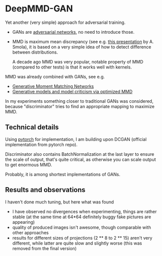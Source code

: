 # DeepMMD-GAN

Yet another (very simple) approach for adversarial training.

- GANs are [adversarial networks](https://en.wikipedia.org/wiki/Generative_adversarial_network), no need to introduce those.
- MMD is maximum mean discrepancy (see e.g. [this presentation](http://alex.smola.org/teaching/iconip2006/iconip_3.pdf) by A. Smola),
  it is based on a very simple idea of how to detect difference between distributions.

  A decade ago MMD was very popular, notable property of MMD (compared to other tests) is that it works well with kernels.

MMD was already combined with GANs, see e.g.

- [Generative Moment Matching Networks](https://arxiv.org/abs/1502.02761)
- [Generative models and model criticism via optimized MMD](https://arxiv.org/pdf/1611.04488.pdf)


In my experiments something closer to traditional GANs was considered, because "discriminator" tries to find
an appropriate mapping to maximize MMD.


## Technical details

Using [pytorch](https://pytorch.org) for implementation, I am building upon DCGAN (official implementation from pytorch repo).

Discriminator also contains BatchNormalization at the last layer to ensure the scale of output, that's quite critical,
as otherwise you can scale output to get enormous MMD.

Probably, it is among shortest implementations of GANs.


## Results and observations

I haven't done much tuning, but here what was found

- I have observed no divergences when experimenting, things are rather stable
  (at the same time at 64*64 definitely buggy fake pictures are appearing)
- quality of produced images isn't awesome, though comparable with other approaches
- results for different sizes of projections (2 ** 8 to 2 ** 15) aren't very different, while latter
  are quite slow and slightly worse
  (this was removed from the final version)
